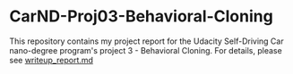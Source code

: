 # CarND-Proj03-Behavioral-Cloning

This repository contains my project report for the Udacity Self-Driving Car nano-degree program's project 3 - Behavioral Cloning. For details, please see [writeup_report.md](writeup_report.md)
